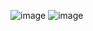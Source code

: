 ![image](https://github.com/user-attachments/assets/b80d23ef-0344-4960-99a5-4fa7d9ff96e6)
![image](https://github.com/user-attachments/assets/edbaaeea-c3d7-4dd9-ab5e-a8ff0fc3efbc)
